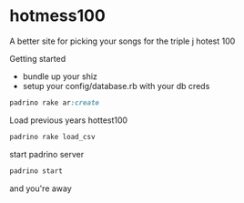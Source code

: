 hotmess100
==========

A better site for picking your songs for the triple j hotest 100

Getting started
- bundle up your shiz
- setup your config/database.rb with your db creds

``` ruby
padrino rake ar:create
```

Load previous years hottest100
``` ruby
padrino rake load_csv
```

start padrino server
``` ruby
padrino start
```

and you're away
